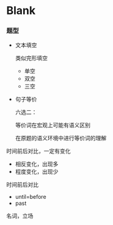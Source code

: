 # Blank

### 题型

- 文本填空

  类似完形填空

  - 单空
  - 双空
  - 三空

- 句子等价

  六选二：
  
  等价词在宏观上可能有语义区别
  
  在原题的语义环境中进行等价词的理解

时间前后对比，一定有变化

- 相反变化，出现多
- 程度变化，出现少

时间前后对比

- until=before
- past

名词，立场
